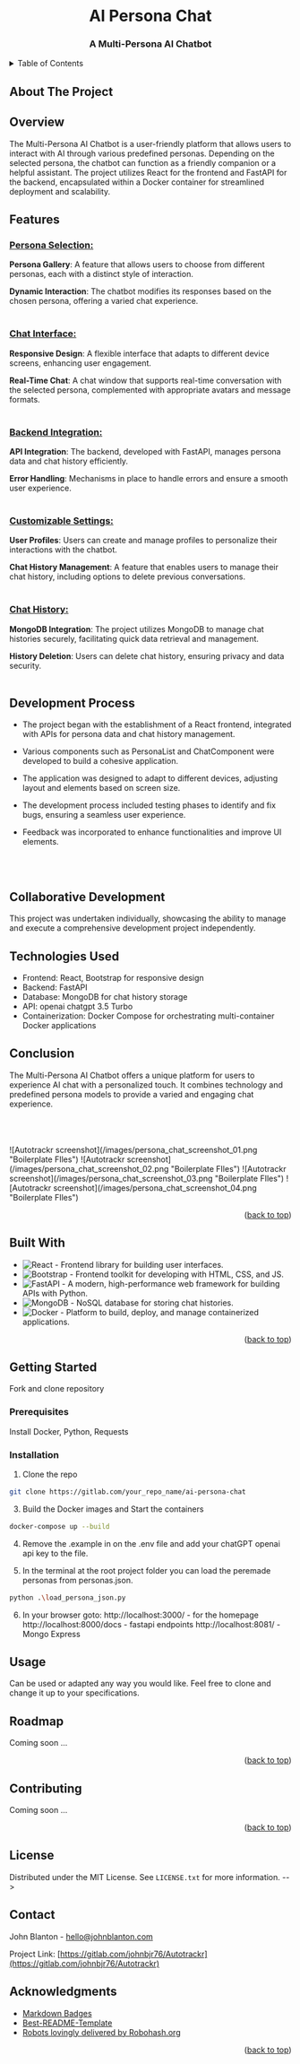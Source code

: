 <a name="readme-top"></a>


<!-- PROJECT LOGO -->
<br />
<div align="center">
  <h1>AI Persona Chat</h1>
  </a>

  <h3 align="center">A Multi-Persona AI Chatbot</h3>

</div>



<!-- TABLE OF CONTENTS -->
<details>
  <summary>Table of Contents</summary>
  <ol>
    <li>
      <a href="#about-the-project">About The Project</a>
      <ul>
        <li><a href="#built-with">Built With</a></li>
      </ul>
    </li>
    <li>
      <a href="#getting-started">Getting Started</a>
      <ul>
        <li><a href="#prerequisites">Prerequisites</a></li>
        <li><a href="#installation">Installation</a></li>
      </ul>
    </li>
    <li><a href="#usage">Usage</a></li>
    <li><a href="#roadmap">Roadmap</a></li>
    <li><a href="#license">License</a></li>
    <li><a href="#contact">Contact</a></li>
    <li><a href="#acknowledgments">Acknowledgments</a></li>
  </ol>
</details>

<!-- ABOUT THE PROJECT -->
## About The Project

## Overview
The Multi-Persona AI Chatbot is a user-friendly platform that allows users to interact with AI through various predefined personas. Depending on the selected persona, the chatbot can function as a friendly companion or a helpful assistant. The project utilizes React for the frontend and FastAPI for the backend, encapsulated within a Docker container for streamlined deployment and scalability.

## Features
### <ins>Persona Selection:</ins>

**Persona Gallery**: A feature that allows users to choose from different personas, each with a distinct style of interaction.

**Dynamic Interaction**: The chatbot modifies its responses based on the chosen persona, offering a varied chat experience.
<br>
<br>
### <ins>Chat Interface:</ins>

**Responsive Design**: A flexible interface that adapts to different device screens, enhancing user engagement.

**Real-Time Chat**: A chat window that supports real-time conversation with the selected persona, complemented with appropriate avatars and message formats.
<br>
<br>
### <ins>Backend Integration:</ins>

**API Integration**: The backend, developed with FastAPI, manages persona data and chat history efficiently.

**Error Handling**: Mechanisms in place to handle errors and ensure a smooth user experience.
<br>
<br>
### <ins>Customizable Settings:</ins>

**User Profiles**: Users can create and manage profiles to personalize their interactions with the chatbot.

**Chat History Management**: A feature that enables users to manage their chat history, including options to delete previous conversations.
<br>
<br>
### <ins>Chat History:</ins>

**MongoDB Integration**: The project utilizes MongoDB to manage chat histories securely, facilitating quick data retrieval and management.

**History Deletion**: Users can delete chat history, ensuring privacy and data security.
<br>
<br>
## Development Process

- The project began with the establishment of a React frontend, integrated with APIs for persona data and chat history management.

- Various components such as PersonaList and ChatComponent were developed to build a cohesive application.

- The application was designed to adapt to different devices, adjusting layout and elements based on screen size.

- The development process included testing phases to identify and fix bugs, ensuring a seamless user experience.

- Feedback was incorporated to enhance functionalities and improve UI elements.
<br>
<br>

## Collaborative Development

This project was undertaken individually, showcasing the ability to manage and execute a comprehensive development project independently.


## Technologies Used

- Frontend: React, Bootstrap for responsive design
- Backend: FastAPI
- Database: MongoDB for chat history storage
- API: openai chatgpt 3.5 Turbo
- Containerization: Docker Compose for orchestrating multi-container Docker applications


## Conclusion

The Multi-Persona AI Chatbot offers a unique platform for users to experience AI chat with a personalized touch. It combines technology and predefined persona models to provide a varied and engaging chat experience.


<br>
<br>
<br>
![Autotrackr screenshot](/images/persona_chat_screenshot_01.png "Boilerplate FIles")
![Autotrackr screenshot](/images/persona_chat_screenshot_02.png "Boilerplate FIles")
![Autotrackr screenshot](/images/persona_chat_screenshot_03.png "Boilerplate FIles")
![Autotrackr screenshot](/images/persona_chat_screenshot_04.png "Boilerplate FIles")

<p align="right">(<a href="#readme-top">back to top</a>)</p>


## Built With

* ![React](https://img.shields.io/badge/react-%2320232a.svg?style=for-the-badge&logo=react&logoColor=%2361DAFB) - Frontend library for building user interfaces.
* ![Bootstrap](https://img.shields.io/badge/bootstrap-%23563D7C.svg?style=for-the-badge&logo=bootstrap&logoColor=white) - Frontend toolkit for developing with HTML, CSS, and JS.
* ![FastAPI](https://img.shields.io/badge/fastapi-109989?style=for-the-badge&logo=FASTAPI&logoColor=white) - A modern, high-performance web framework for building APIs with Python.
* ![MongoDB](https://img.shields.io/badge/MongoDB-%234ea94b.svg?style=for-the-badge&logo=mongodb&logoColor=white) - NoSQL database for storing chat histories.
* ![Docker](https://img.shields.io/badge/docker-%230db7ed.svg?style=for-the-badge&logo=docker&logoColor=white) - Platform to build, deploy, and manage containerized applications.

<p align="right">(<a href="#readme-top">back to top</a>)</p>

<!-- GETTING STARTED -->
## Getting Started

Fork and clone repository

### Prerequisites

Install Docker, Python, Requests

### Installation


1. Clone the repo
  ```sh
  git clone https://gitlab.com/your_repo_name/ai-persona-chat
  ```

3. Build the Docker images and Start the containers
  ```sh
  docker-compose up --build
  ```
4. Remove the .example in on the .env file and add your chatGPT openai api key to the file. 


5. In the terminal at the root project folder you can load the peremade personas from personas.json.
  ```sh
  python .\load_persona_json.py
  ```

6. In your browser goto:
    http://localhost:3000/ - for the homepage
    http://localhost:8000/docs - fastapi endpoints
    http://localhost:8081/ - Mongo Express


<!-- USAGE EXAMPLES -->
## Usage

Can be used or adapted any way you would like. Feel free to clone and change it up to your specifications. 


<!-- ROADMAP -->
## Roadmap

Coming soon ...

<p align="right">(<a href="#readme-top">back to top</a>)</p>



<!-- CONTRIBUTING -->
## Contributing

Coming soon ...

<p align="right">(<a href="#readme-top">back to top</a>)</p>



<!-- LICENSE -->
## License

Distributed under the MIT License. See `LICENSE.txt` for more information. -->


<!-- CONTACT -->
## Contact

John Blanton - hello@johnblanton.com

Project Link: [https://gitlab.com/johnbjr76/Autotrackr](https://gitlab.com/johnbjr76/Autotrackr)


<!-- ACKNOWLEDGMENTS -->
## Acknowledgments

* [Markdown Badges](https://github.com/Ileriayo/markdown-badges)
* [Best-README-Template](https://github.com/othneildrew/Best-README-Template)
* [Robots lovingly delivered by Robohash.org](https://robohash.org/#)


<p align="right">(<a href="#readme-top">back to top</a>)</p>
